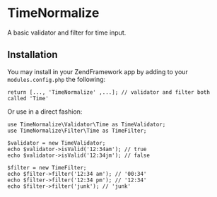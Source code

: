# TimeNormalize
A basic validator and filter for time input.

## Installation

You may install in your ZendFramework app by adding to your `modules.config.php` the following:
~~~
return [..., 'TimeNormalize' ,...]; // validator and filter both called 'Time'
~~~

Or use in a direct fashion:
~~~
use TimeNormalize\Validator\Time as TimeValidator;
use TimeNormalize\Filter\Time as TimeFilter;

$validator = new TimeValidator;
echo $validator->isValid('12:34am'); // true
echo $validator->isValid('12:34jm'); // false

$filter = new TimeFilter;
echo $filter->filter('12:34 am'); // '00:34'
echo $filter->filter('12:34 pm'); // '12:34'
echo $filter->filter('junk'); // 'junk'
~~~
